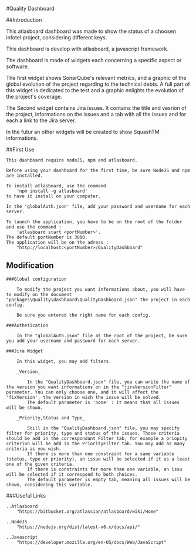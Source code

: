 #Quality Dashboard

##Introduction


This atlasboard dashboard was made to show the status of a choosen infotel project, considering different keys.

This dashboard is develop with atlasboard, a javascript framework.

The dashboard is made of widgets each concerning a specific aspect or software.

The first widget shows SonarQube's relevant metrics, and a graphic of the global evolution of the project regarding to the technical debts. A full part of this widget is dedicated to the test and a graphic enlights the evolution of the project's coverage. 

The Second widget contains Jira issues. It contains the title and vesrion of the project, informations on the issues and a tab with all the issues and for each a link to the Jira server.

In the futur an other widgets will be created to show SquashTM informations. 

##First Use

	This dashboard require nodeJS, npm and atlasboard.

	Before using your dashboard for the first time, be sure NodeJS and npm are installed.

	To install atlasboard, use the command 	
		'npm install -g atlasboard' 
	to have it install on your computer.

	In the 'globalAuth.json' file, add your password and username for each server. 

	To launch the application, you have to be on the root of the folder and use the command :
		'atlasboard start <portNumber>'. 
	The default portNumber is 3000.
	The application will be on the adress : 
		"http://localhost:<portNumber>/QualityDashboard"



## Modification 

	###Global configuration

		To modify the project you want informations about, you will have to modify on the document "packages\Quality\dashboard\QualityDashboard.json" the project in each config.

		Be sure you entered the right name for each config. 

	###Authetication
		
		In the "globalAuth.json" file at the root of the project, be sure you add your username and password for each server.

	###Jira Widget
		
		In this widget, you may add filters. 

		_Version_

			In the "QualityDashboard.json" file, you can write the name of the version you want informations on in the "jiraVersionFilter" parameter. You can only choose one, and it will affect the 'fixVersion', the version in wich the issue will be solved.
			The default parameter is 'none' : it means that all issues will be shown.

		_Priority,Status and Type_

			Still in the "QualityDashboard.json" file, you may specify filter for priority, type and status of the issues. Those criteria should be add in the correspondant Filter tab, for example a priopity criterion will be add in the PriorityFilter tab. You may add as many criteria as you wish.
			If there is more than one constraint for a same variable (status, type or priority), an issue will be selected if it as a least one of the given criteria.
			If there is constraints for more than one variable, an issu will be selected if it correspond to both choices.
			The default parameter is empty tab, meaning all issues will be shown, considering this variable.



###Useful Links


	..Atlasboard 
		"https://bitbucket.org/atlassian/atlasboard/wiki/Home"

	..NodeJS
		"https://nodejs.org/dist/latest-v6.x/docs/api/"

	..Javascript
		"https://developer.mozilla.org/en-US/docs/Web/JavaScript"